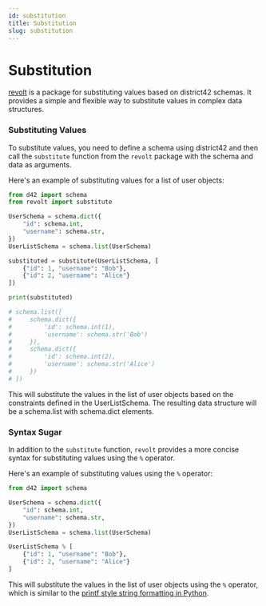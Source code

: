 ```yaml
---
id: substitution
title: Substitution
slug: substitution
---
```

# Substitution

[revolt](https://pypi.org/project/revolt/) is a package for substituting values based on district42 schemas. It provides a simple and flexible way to substitute values in complex data structures.

### Substituting Values

To substitute values, you need to define a schema using district42 and then call the `substitute` function from the `revolt` package with the schema and data as arguments.

Here's an example of substituting values for a list of user objects:

```python
from d42 import schema
from revolt import substitute

UserSchema = schema.dict({
    "id": schema.int,
    "username": schema.str,
})
UserListSchema = schema.list(UserSchema)

substituted = substitute(UserListSchema, [
    {"id": 1, "username": "Bob"},
    {"id": 2, "username": "Alice"}
])

print(substituted)

# schema.list([
#     schema.dict({
#         'id': schema.int(1),
#         'username': schema.str('Bob')
#     }),
#     schema.dict({
#         'id': schema.int(2),
#         'username': schema.str('Alice')
#     })
# ])
```

This will substitute the values in the list of user objects based on the constraints defined in the UserListSchema. The resulting data structure will be a schema.list with schema.dict elements.

### Syntax Sugar

In addition to the `substitute` function, `revolt` provides a more concise syntax for substituting values using the `%` operator.

Here's an example of substituting values using the `%` operator:

```python
from d42 import schema

UserSchema = schema.dict({
    "id": schema.int,
    "username": schema.str,
})
UserListSchema = schema.list(UserSchema)

UserListSchema % [
    {"id": 1, "username": "Bob"},
    {"id": 2, "username": "Alice"}
]
```

This will substitute the values in the list of user objects using the `%` operator, which is similar to the [printf style string formatting in Python](https://docs.python.org/3/library/stdtypes.html#printf-style-string-formatting).
